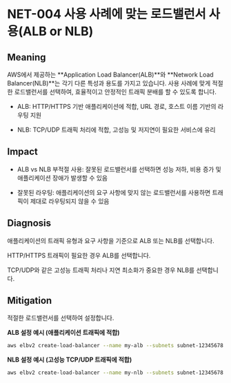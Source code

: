 # NET-004 사용 사례에 맞는 로드밸런서 사용(ALB or NLB)

## **Meaning**
AWS에서 제공하는 **Application Load Balancer(ALB)**와 **Network Load Balancer(NLB)**는 각기 다른 특성과 용도를 가지고 있습니다. 사용 사례에 맞게 적절한 로드밸런서를 선택하여, 효율적이고 안정적인 트래픽 분배를 할 수 있도록 합니다.
- ALB: HTTP/HTTPS 기반 애플리케이션에 적합, URL 경로, 호스트 이름 기반의 라우팅 지원

- NLB: TCP/UDP 트래픽 처리에 적합, 고성능 및 저지연이 필요한 서비스에 유리
## **Impact**
- ALB vs NLB 부적절 사용: 잘못된 로드밸런서를 선택하면 성능 저하, 비용 증가 및 애플리케이션 장애가 발생할 수 있음

- 잘못된 라우팅: 애플리케이션의 요구 사항에 맞지 않는 로드밸런서를 사용하면 트래픽이 제대로 라우팅되지 않을 수 있음

## **Diagnosis**
애플리케이션의 트래픽 유형과 요구 사항을 기준으로 ALB 또는 NLB를 선택합니다.

HTTP/HTTPS 트래픽이 필요한 경우 ALB를 선택합니다.

TCP/UDP와 같은 고성능 트래픽 처리나 지연 최소화가 중요한 경우 NLB를 선택합니다.

## **Mitigation**
적절한 로드밸런서를 선택하여 설정합니다.

**ALB 설정 예시 (애플리케이션 트래픽에 적합)**

```bash
aws elbv2 create-load-balancer --name my-alb --subnets subnet-12345678 --security-groups sg-12345678 --scheme internet-facing --load-balancer-type application
```

**NLB 설정 예시 (고성능 TCP/UDP 트래픽에 적합)**

```bash
aws elbv2 create-load-balancer --name my-nlb --subnets subnet-12345678 --security-groups sg-12345678 --scheme internet-facing --load-balancer-type network
```